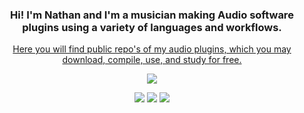 ### <p align="center">Hi! I'm Nathan and I'm a musician making Audio software plugins using a variety of languages and workflows.
</p>

<p align="center">
<a href= "https://stoneydsp.github.io/index.html">Here you will find public repo's of my audio plugins, which you may download, compile, use, and study for free.</a>
</p>

<p align="center">
 <a href= "https://paypal.me/StoneyDSPAudio?country.x=ES&locale.x=en_US"><img src="https://www.paypalobjects.com/en_US/i/btn/btn_donate_SM.gif"/></a>
</p>

<p align="center">
<a href="https://www.patreon.com/bePatron?u=8549187"><data-patreon-widget-type="become-patron-button"></a>
</p>
 
<p align="center">
 <a href= "https://twitter.com/Stoney_DSP/"><img src="https://github.com/StoneyDSP/StoneyDSP/blob/a075caeedffe23b2733ee38b12f9800f62aab9c2/Assets/twitter.png"/></a>
 <a href= "https://www.instagram.com/stoney.d.s.p/"><img src="https://github.com/StoneyDSP/StoneyDSP/blob/2253d684ba99e6c072353a94b49315162c381406/Assets/instagram.png"/></a>
 <a href= "https://www.facebook.com/StoneyDSP.Audio/"><img src="https://github.com/StoneyDSP/StoneyDSP/blob/9608562b09ee2708affd0c31117fc25a235672d9/Assets/facebook.png"/></a>
</p>


<!--

Coffee! That's how I get things done!! If you'd like to see me get more things done, please kindly consider <a href="https://www.patreon.com/bePatron?u=8549187" data-patreon-widget-type="become-patron-button">buying me a coffee</a> or two ;)

<p align="center">
 <a href= "https://paypal.me/StoneyDSPAudio?country.x=ES&locale.x=en_US"><img src="https://www.paypalobjects.com/en_US/i/btn/btn_donate_SM.gif"/></a>
</p>

And of course, always feel welcome to shoot me a PM to get me on Discord or Slack; alternatively, just search for StoneyDSP!


 ![](https://img.shields.io/badge/Code-C++-informational?style=flat&logo=GitHub&logoColor=white&color=2bbc8a)
 ![](https://img.shields.io/badge/Code-python-informational?style=flat&logo=GitHub&logoColor=white&color=2bbc8a)
 ![](https://img.shields.io/badge/Code-Java-informational?style=flat&logo=GitHub&logoColor=white&color=2bbc8a)
 ![](https://img.shields.io/badge/Code-Markdown-informational?style=flat&logo=GitHub&logoColor=white&color=2bbc8a)

**StoneyDSP/StoneyDSP** is a ✨ _special_ ✨ repository because its `README.md` (this file) appears on your GitHub profile.

Here are some ideas to get you started:

- 🔭 I’m currently working on ...
- 🌱 I’m currently learning ...
- 👯 I’m looking to collaborate on ...
- 🤔 I’m looking for help with ...
- 💬 Ask me about ...
- 📫 How to reach me: ...
- 😄 Pronouns: ...
- ⚡ Fun fact: ...
-->
